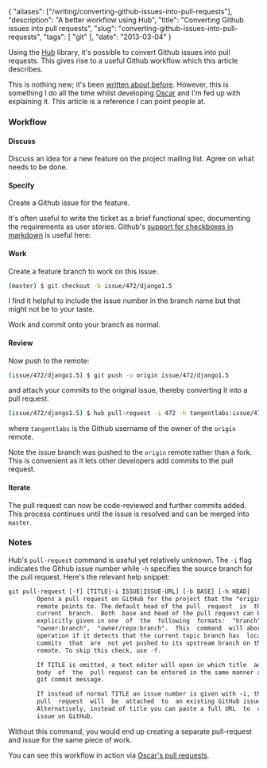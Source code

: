 {
    "aliases": ["/writing/converting-github-issues-into-pull-requests"],
    "description": "A better workflow using Hub",
    "title": "Converting Github issues into pull requests",
    "slug": "converting-github-issues-into-pull-requests",
    "tags": [
        "git"
    ],
    "date": "2013-03-04"
}

Using the [Hub](http://defunkt.io/hub/) library, it's possible to
convert Github issues into pull requests. This gives rise to a useful
Github workflow which this article describes.

This is nothing new; it's been [written about
before](http://www.topbug.net/blog/2012/03/25/attach-a-pull-request-to-an-existing-github-issue/).
However, this is something I do all the time whilst developing
[Oscar](https://github.com/tangentlabs/django-oscar) and I'm fed up with
explaining it. This article is a reference I can point people at.

### Workflow

#### Discuss

Discuss an idea for a new feature on the project mailing list. Agree on
what needs to be done.

#### Specify

Create a Github issue for the feature.

It's often useful to write the ticket as a brief functional spec,
documenting the requirements as user stories. Github's [support for
checkboxes in
markdown](https://github.com/blog/1375-task-lists-in-gfm-issues-pulls-comments)
is useful here:

#### Work

Create a feature branch to work on this issue:

``` bash
(master) $ git checkout -b issue/472/django1.5
```

I find it helpful to include the issue number in the branch name but
that might not be to your taste.

Work and commit onto your branch as normal.

#### Review

Now push to the remote:

``` bash
(issue/472/django1.5) $ git push -u origin issue/472/django1.5
```

and attach your commits to the original issue, thereby converting it
into a pull request.

``` bash
(issue/472/django1.5) $ hub pull-request -i 472 -h tangentlabs:issue/472/django1.5
```

where `tangentlabs` is the Github username of the owner of the `origin`
remote.

Note the issue branch was pushed to the `origin` remote rather than a
fork. This is convenient as it lets other developers add commits to the
pull request.

#### Iterate

The pull request can now be code-reviewed and further commits added.
This process continues until the issue is resolved and can be merged
into `master`.

### Notes

Hub's `pull-request` command is useful yet relatively unknown. The `-i`
flag indicates the Github issue number while `-h` specifies the source
branch for the pull request. Here's the relevant help snippet:

```txt
git pull-request [-f] [TITLE|-i ISSUE|ISSUE-URL] [-b BASE] [-h HEAD]
        Opens a pull request on GitHub for the project that the "origin"
        remote points to. The default head of the pull  request  is  the
        current  branch.  Both  base and head of the pull request can be
        explicitly given in one  of  the  following  formats:  "branch",
        "owner:branch",  "owner/repo:branch".  This  command  will abort
        operation if it detects that the current topic branch has  local
        commits  that  are  not yet pushed to its upstream branch on the
        remote. To skip this check, use -f.

        If TITLE is omitted, a text editor will open in which title  and
        body  of  the  pull request can be entered in the same manner as
        git commit message.

        If instead of normal TITLE an issue number is given with -i, the
        pull  request  will  be  attached  to  an existing GitHub issue.
        Alternatively, instead of title you can paste a full URL  to  an
        issue on GitHub.
```

Without this command, you would end up creating a separate pull-request
and issue for the same piece of work.

You can see this workflow in action via [Oscar's pull
requests](https://github.com/tangentlabs/django-oscar/pulls).
